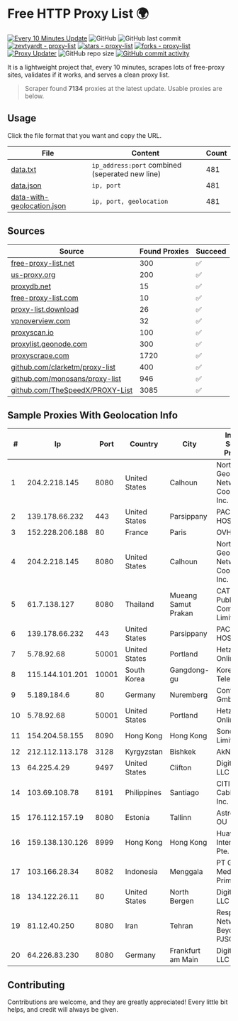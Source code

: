 
# Free HTTP Proxy List 🌍

[![Every 10 Minutes Update](https://github.com/mertguvencli/http-proxy-list/actions/workflows/main.yml/badge.svg?branch=main)](https://github.com/mertguvencli/http-proxy-list/actions/workflows/main.yml)
![GitHub](https://img.shields.io/github/license/mertguvencli/http-proxy-list)
![GitHub last commit](https://img.shields.io/github/last-commit/mertguvencli/http-proxy-list)
[![zevtyardt - proxy-list](https://img.shields.io/static/v1?label=zevtyardt&message=proxy-list&color=blue&logo=github)](https://github.com/zevtyardt/proxy-list "Go to GitHub repo")
[![stars - proxy-list](https://img.shields.io/github/stars/zevtyardt/proxy-list?style=social)](https://github.com/zevtyardt/proxy-list)
[![forks - proxy-list](https://img.shields.io/github/forks/zevtyardt/proxy-list?style=social)](https://github.com/zevtyardt/proxy-list)
[![Proxy Updater](https://github.com/zevtyardt/proxy-list/workflows/Proxy%20Updater/badge.svg)](https://github.com/zevtyardt/proxy-list/actions?query=workflow:"Proxy+Updater")
![GitHub repo size](https://img.shields.io/github/repo-size/zevtyardt/proxy-list)
[![GitHub commit activity](https://img.shields.io/github/commit-activity/m/zevtyardt/proxy-list?logo=commits)](https://github.com/zevtyardt/proxy-list/commits/main)

It is a lightweight project that, every 10 minutes, scrapes lots of free-proxy sites, validates if it works, and serves a clean proxy list.

> Scraper found **7134** proxies at the latest update. Usable proxies are below.

## Usage

Click the file format that you want and copy the URL.

|File|Content|Count|
|----|-------|-----|
|[data.txt](https://raw.githubusercontent.com/mertguvencli/http-proxy-list/main/proxy-list/data.txt)|`ip_address:port` combined (seperated new line)|481|
|[data.json](https://raw.githubusercontent.com/mertguvencli/http-proxy-list/main/proxy-list/data.json)|`ip, port`|481|
|[data-with-geolocation.json](https://raw.githubusercontent.com/mertguvencli/http-proxy-list/main/proxy-list/data-with-geolocation.json)|`ip, port, geolocation`|481|

## Sources

|Source|Found Proxies|Succeed|
|------|-------------|-------|
|[free-proxy-list.net](https://free-proxy-list.net)|300|✅|
|[us-proxy.org](https://www.us-proxy.org)|200|✅|
|[proxydb.net](http://proxydb.net)|15|✅|
|[free-proxy-list.com](https://free-proxy-list.com/?page=&port=&type%5B%5D=http&type%5B%5D=https&up_time=0&search=Search)|10|✅|
|[proxy-list.download](https://www.proxy-list.download/HTTP)|26|✅|
|[vpnoverview.com](https://vpnoverview.com/privacy/anonymous-browsing/free-proxy-servers)|32|✅|
|[proxyscan.io](https://www.proxyscan.io)|100|✅|
|[proxylist.geonode.com](https://proxylist.geonode.com/api/proxy-list?limit=300&page=1&sort_by=lastChecked&sort_type=desc&protocols=http,https)|300|✅|
|[proxyscrape.com](https://api.proxyscrape.com/v2/?request=displayproxies&protocol=http&timeout=10000&country=all&ssl=all&anonymity=all)|1720|✅|
|[github.com/clarketm/proxy-list](https://raw.githubusercontent.com/clarketm/proxy-list/master/proxy-list-raw.txt)|400|✅|
|[github.com/monosans/proxy-list](https://raw.githubusercontent.com/monosans/proxy-list/main/proxies/http.txt)|946|✅|
|[github.com/TheSpeedX/PROXY-List](https://raw.githubusercontent.com/TheSpeedX/PROXY-List/master/http.txt)|3085|✅|


## Sample Proxies With Geolocation Info

|#|Ip|Port|Country|City|Internet Service Provider|
|-|--|----|-------|----|-------------------------|
|1|204.2.218.145|8080|United States|Calhoun|North Georgia Network Cooperative, Inc.|
|2|139.178.66.232|443|United States|Parsippany|PACKET-HOST|
|3|152.228.206.188|80|France|Paris|OVH SAS|
|4|204.2.218.145|8080|United States|Calhoun|North Georgia Network Cooperative, Inc.|
|5|61.7.138.127|8080|Thailand|Mueang Samut Prakan|CAT Telecom Public Company Limited|
|6|139.178.66.232|443|United States|Parsippany|PACKET-HOST|
|7|5.78.92.68|50001|United States|Portland|Hetzner Online GmbH|
|8|115.144.101.201|10001|South Korea|Gangdong-gu|Korea Telecom|
|9|5.189.184.6|80|Germany|Nuremberg|Contabo GmbH|
|10|5.78.92.68|50001|United States|Portland|Hetzner Online GmbH|
|11|154.204.58.155|8090|Hong Kong|Hong Kong|Sondercloud Limited|
|12|212.112.113.178|3128|Kyrgyzstan|Bishkek|AkNet|
|13|64.225.4.29|9497|United States|Clifton|DigitalOcean, LLC|
|14|103.69.108.78|8191|Philippines|Santiago|CITI Cableworld Inc.|
|15|176.112.157.19|8080|Estonia|Tallinn|Astrec Data OU|
|16|159.138.130.126|8999|Hong Kong|Hong Kong|Huawei International Pte. Ltd.|
|17|103.166.28.34|8082|Indonesia|Menggala|PT Global Media Data Prima|
|18|134.122.26.11|80|United States|North Bergen|DigitalOcean, LLC|
|19|81.12.40.250|8080|Iran|Tehran|Respina Networks & Beyond PJSC|
|20|64.226.83.230|8080|Germany|Frankfurt am Main|DigitalOcean, LLC|



## Contributing

Contributions are welcome, and they are greatly appreciated! Every
little bit helps, and credit will always be given.


